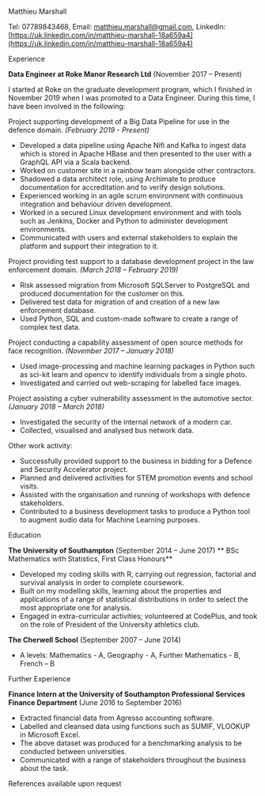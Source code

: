 Matthieu Marshall

Tel: 07789843468, Email: [matthieu.marshall@gmail.com](mailto:matthieu.marshall@gmail.com), LinkedIn: [https://uk.linkedin.com/in/matthieu-marshall-18a659a4](https://uk.linkedin.com/in/matthieu-marshall-18a659a4)

Experience

**Data Engineer at Roke Manor Research Ltd** (November 2017 – Present)

I started at Roke on the graduate development program, which I finished in November 2019 when I was promoted to a Data Engineer. During this time, I have been involved in the following:

Project supporting development of a Big Data Pipeline for use in the defence domain.
_(February 2019 - Present)_

- Developed a data pipeline using Apache Nifi and Kafka to ingest data which is stored in Apache HBase and then presented to the user with a GraphQL API via a Scala backend.
- Worked on customer site in a rainbow team alongside other contractors.
- Shadowed a data architect role, using Archimate to produce documentation for accreditation and to verify design solutions.
- Experienced working in an agile scrum environment with continuous integration and behaviour driven development.
- Worked in a secured Linux development environment and with tools such as Jenkins, Docker and Python to administer development environments.
- Communicated with users and external stakeholders to explain the platform and support their integration to it.

Project providing test support to a database development project in the law enforcement domain.
_(March 2018 – February 2019)_

- Risk assessed migration from Microsoft SQLServer to PostgreSQL and produced documentation for the customer on this.
- Delivered test data for migration of and creation of a new law enforcement database.
- Used Python, SQL and custom-made software to create a range of complex test data.

Project conducting a capability assessment of open source methods for face recognition.
_(November 2017 – January 2018)_

- Used image-processing and machine learning packages in Python such as sci-kit learn and opencv to identify individuals from a single photo.
- Investigated and carried out web-scraping for labelled face images.

Project assisting a cyber vulnerability assessment in the automotive sector.
_(January 2018 – March 2018)_

- Investigated the security of the internal network of a modern car.
- Collected, visualised and analysed bus network data.

Other work activity:

- Successfully provided support to the business in bidding for a Defence and Security Accelerator project.
- Planned and delivered activities for STEM promotion events and school visits.
- Assisted with the organisation and running of workshops with defence stakeholders.
- Contributed to a business development tasks to produce a Python tool to augment audio data for Machine Learning purposes.

Education

**The University of Southampton** (September 2014 – June 2017)
 **    BSc Mathematics with Statistics, First Class Honours**

- Developed my coding skills with R, carrying out regression, factorial and survival analysis in order to complete coursework.
- Built on my modelling skills, learning about the properties and applications of a range of statistical distributions in order to select the most appropriate one for analysis.
- Engaged in extra-curricular activities; volunteered at CodePlus, and took on the role of President of the University athletics club.

**The Cherwell School** (September 2007 – June 2014)

- A levels: Mathematics - A, Geography - A, Further Mathematics - B, French – B

Further Experience

**Finance Intern at the University of Southampton Professional Services Finance Department** (June 2016 to September 2016)

- Extracted financial data from Agresso accounting software.
- Labelled and cleansed data using functions such as SUMIF, VLOOKUP in Microsoft Excel.
- The above dataset was produced for a benchmarking analysis to be conducted between universities.
- Communicated with a range of stakeholders throughout the business about the task.

References available upon request
